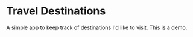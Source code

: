 # Travel Destinations

A simple app to keep track of destinations I'd like to visit. This is a demo.